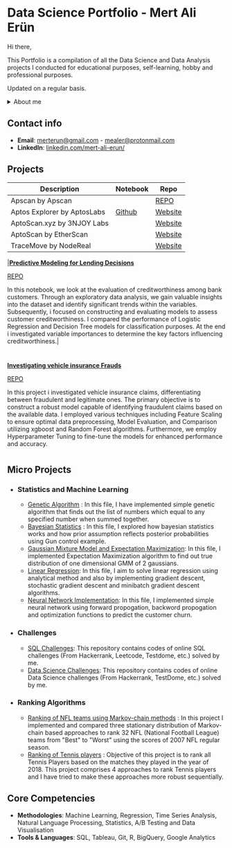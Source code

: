 # Data Science Portfolio - Mert Ali Erün

Hi there,

This Portfolio is a compilation of all the Data Science and Data Analysis projects I conducted for educational purposes, self-learning,  hobby and professional purposes. 

Updated on a regular basis.

<details>
  <summary>About me</summary>
  
  My data science notebooks consist of variety of topics with many different approaches using a lot of different frameworks.

Armed with R, and an array of many powerful libraries, I dive headfirst into the data, exploring its depths to extract valuable insights and transforming complex data into tangible solutions.
  
As a data scientist, I blend technical prowess with a deep understanding of business objectives. I methodically investigate the data, searching for correlations, trends, and anomalies that have the potential to reshape business decisions

Inside these notebooks, you'll find a diverse range of projects that showcase my multidimensional skills. From predictive modeling and machine learning to network analysis and exploratory data analysis. Each notebook represents a chapter in my data science story. With a meticulous approach, I carefully select and preprocess the data, construct robust models, and evaluate their performance to ensure reliable and accurate results.

It can also be seen that i'm meticulous in the narrative and document my thought process, observations, explanations and the lessons learned, transforming my notebooks into a repository of knowledge and continuous improvement. 

  <summary>Bio</summary>

Studied economics at Izmir University of Economics and finished within top 5%. I learned to use tools and topics like R, Sql, regression and time series analysis at University. 
  
In my professional life i was able to work within different organizations and with multiple A+ clients from different sectors such as Law, Sports, Technology and Production, which allowed/pushed me to be cross-functional and adopt new skills outside of my knowledgebase as well. 
  
</details>

## Contact info
- **Email**: [merterun@gmail.com](mailto:merterun@gmail.com) - [mealer@protonmail.com](mailto:mealer@protonmail.com)
- **LinkedIn**: [linkedin.com/mert-ali-erun/](https://www.linkedin.com/in/mert-ali-erun/)


## Projects



| Description                                                                        | Notebook               | Repo        |
|------------------------------------------------------------------------------------|------------------------|-------------|
| Apscan by Apscan                     |                       | [REPO](https://github.com/merterun/fraud-detection-insurance)             |
| Aptos Explorer by AptosLabs |[Github](https://github.com/aptos-labs/explorer)|[Website](https://explorer.aptoslabs.com/) |
| AptoScan.xyz by 3NJOY Labs  |                                                | [Website](https://aptoscan.xyz)           |
| AptoScan by EtherScan       |                                                | [Website](https://aptoscan.com/)          |
| TraceMove by NodeReal       |                                                | [Website](https://tracemove.io)           |

|**[Predictive Modeling for Lending Decisions](https://github.com/merterun/credit-risk-evaluation/blob/main/predictive-modeling-for-lending-decisions.ipynb)**

[REPO]([REPO](https://github.com/merterun/credit-risk-analysis))

In this notebook, we look at the evaluation of creditworthiness among bank customers. Through an exploratory data analysis, we gain valuable insights into the dataset and identify significant trends within the variables. Subsequently, i focused on constructing and evaluating models to assess customer creditworthiness. I compared the performance of Logistic Regression and Decision Tree models for classification purposes. At the end i investigated variable importances to determine the key factors influencing creditworthiness.|

#

**[Investigating vehicle insurance Frauds](https://github.com/merterun/fraud-detection-insurance/blob/main/investigating-vehicle-insurance-frauds-with-ml.ipynb)**

[REPO](https://github.com/merterun/fraud-detection-insurance)

In this project i investigated vehicle insurance claims, differentiating between fraudulent and legitimate ones. The primary objective is to construct a robust model capable of identifying fraudulent claims based on the available data. I employed various techniques including Feature Scaling to ensure optimal data preprocessing, Model Evaluation, and Comparison utilizing xgboost and Random Forest algorithms. Furthermore, we employ Hyperparameter Tuning to fine-tune the models for enhanced performance and accuracy.

#












#


## Micro Projects
- ### Statistics and Machine Learning
    - [Genetic Algorithm](https://github.com/archd3sai/Statistical-Methods/blob/master/genetic-algorithm.ipynb) : In this file, I have implemented simple genetic algorithm that finds out the list of numbers which equal to any specified number when summed together.
    - [Bayesian Statistics](https://github.com/archd3sai/Statistical-Methods/blob/master/Bayesian%20Statistics.ipynb) : In this file, I explored how bayesian statistics works and how prior assumption reflects posterior probabilities using Gun control example. 
    - [Gaussian Mixture Model and Expectation Maximization](https://github.com/archd3sai/Statistical-Methods/blob/master/GMM-EM.ipynb): In this file, I implemented Expectation Maximization algorithm to find out true distribution of one dimensional GMM of 2 gaussians.
    - [Linear Regression](https://github.com/archd3sai/Statistical-Methods/blob/master/Linear%20Regression.ipynb): In this file, I aim to solve linear regression using analytical method and also by implementing gradient descent, stochastic gradient descent and minibatch gradient descent algorithms. 
    - [Neural Network Implementation](https://github.com/archd3sai/Statistical-Methods/blob/master/NN%20Implementation.ipynb): In this file, I implemented simple neural network using forward propogation, backword propogation and optimization functions to predict the customer churn.
 
- ### Challenges
    - [SQL Challenges](https://github.com/archd3sai/SQL): This repository contains codes of online SQL challenges (From Hackerrank, Leetcode, Testdome, etc.) solved by me.
    - [Data Science Challenges](https://github.com/archd3sai/DS-Challenges): This repository contains codes of online Data Science challenges (From Hackerrank, TestDome, etc.) solved by me.
    
- ### Ranking Algorithms
    - [Ranking of NFL teams using Markov-chain methods](https://github.com/archd3sai/Ranking-of-NFL-Teams-using-Markov-method/blob/master/Ranking%20of%20NFL%20teams%20Report.pdf) : In this project I implemented and compared three stationary distribution of Markov-chain based approaches to rank 32 NFL (National Football League) teams from "Best" to "Worst" using the scores of 2007 NFL regular season.
    - [Ranking of Tennis players](https://github.com/archd3sai/Tennis-Players-Ranking/blob/master/TennisRanking.ipynb) : Objective of this project is to rank all Tennis Players based on the matches they played in the year of 2018. This project comprises 4 approaches to rank Tennis players and I have tried to make these approaches more robust sequentially.
 
## Core Competencies

- **Methodologies**: Machine Learning, Regression, Time Series Analysis, Natural Language Processing, Statistics, A/B Testing and Data        Visualisation
- **Tools & Languages**: SQL, Tableau, Git, R, BigQuery, Google Analytics
